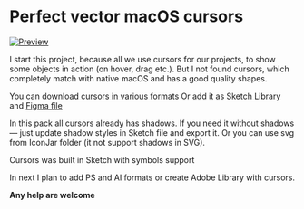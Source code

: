 # Perfect vector macOS cursors

[![Preview](https://github.com/e1ectron/macOS-vector-cursors/raw/master/preview.jpg)](https://github.com/e1ectron/macOS-vector-cursors/releases/latest)

I start this project, because all we use cursors for our projects, to show some objects in action (on hover, drag etc.). But I not found cursors, which completely match with native macOS and has a good quality shapes.

You can [download cursors in various formats](https://github.com/e1ectron/macOS-vector-cursors/releases/latest)
Or add it as [Sketch Library](https://www.sketch.com/s/cf1b84b5-bcff-4856-8ca1-4d7966ef4b95/symbols) and [Figma file](https://www.figma.com/community/file/944525938717051670)

In this pack all cursors already has shadows. If you need it without shadows — just update shadow styles in Sketch file and export it. Or you can use svg from IconJar folder (it not support shadows in SVG).

Cursors was built in Sketch with symbols support

In next I plan to add PS and AI formats or create Adobe Library with cursors.

**Any help are welcome**
